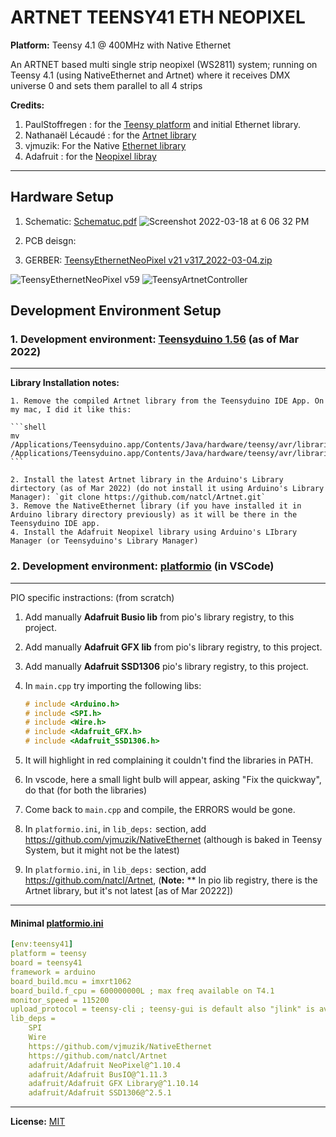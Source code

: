 # ARTNET TEENSY41 ETH NEOPIXEL

__Platform:__ Teensy 4.1 @ 400MHz with Native Ethernet

An ARTNET based multi single strip neopixel (WS2811) system; running on Teensy 4.1 (using NativeEthernet and Artnet) where it receives DMX universe 0 and sets them parallel to all 4 strips

__Credits:__

1. PaulStoffregen : for the [Teensy platform](https://github.com/PaulStoffregen/cores) and initial Ethernet library.
2. Nathanaël Lécaudé : for the [Artnet library](https://github.com/natcl/Artnet)
3. vjmuzik: For the Native [Ethernet library](https://github.com/vjmuzik/NativeEthernet)
4. Adafruit : for the [Neopixel libray](https://github.com/adafruit/Adafruit_NeoPixel)

---

## Hardware Setup

1. Schematic: [Schematuc.pdf](https://github.com/dattasaurabh82/ARTNET_TEENSY41_ETH_NEOPIXEL/blob/main/Schematic.pdf)
![Screenshot 2022-03-18 at 6 06 32 PM](https://user-images.githubusercontent.com/4619862/158983284-2409939a-90e1-4d3d-ba66-2f355a3bd0c1.png)

2. PCB deisgn:

3. GERBER: [TeensyEthernetNeoPixel v21 v317_2022-03-04.zip](https://github.com/dattasaurabh82/ARTNET_TEENSY41_ETH_NEOPIXEL/blob/main/GERBER/TeensyEthernetNeoPixel%20v21%20v317_2022-03-04.zip)

![TeensyEthernetNeoPixel v59](https://user-images.githubusercontent.com/4619862/158967454-083e91c5-0bb7-464e-9c60-529dc53f1da3.png)
![TeensyArtnetController](https://user-images.githubusercontent.com/4619862/158972039-5d99bbad-d773-4283-83ec-335e74642918.jpeg)

## Development Environment Setup

### 1. __Development environment:__ [Teensyduino 1.56](https://www.pjrc.com/teensy/td_download.html) (as of Mar 2022)

---
__Library Installation notes:__

    1. Remove the compiled Artnet library from the Teensyduino IDE App. On my mac, I did it like this:

    ```shell
    mv /Applications/Teensyduino.app/Contents/Java/hardware/teensy/avr/libraries/Artnet /Applications/Teensyduino.app/Contents/Java/hardware/teensy/avr/libraries/.Artnet_old
    ```

    2. Install the latest Artnet library in the Arduino's Library dirtectory (as of Mar 2022) (do not install it using Arduino's Library Manager): `git clone https://github.com/natcl/Artnet.git`
    3. Remove the NativeEthernet library (if you have installed it in Arduino library directory previously) as it will be there in the Teensyduino IDE app.
    4. Install the Adafruit Neopixel library using Arduino's LIbrary Manager (or Teensyduino's Library Manager)  

### 2. __Development environment:__ [platformio](https://platformio.org/) (in VSCode)

---
PIO specific instractions: (from scratch)

1. Add manually __Adafruit Busio lib__ from pio's library registry, to this project.
2. Add manually __Adafruit GFX lib__ from pio's library registry, to this project.
3. Add manually __Adafruit SSD1306__ pio's library registry, to this project.
4. In `main.cpp` try importing the following libs:

    ```c++
    # include <Arduino.h>
    # include <SPI.h>
    # include <Wire.h>
    # include <Adafruit_GFX.h>
    # include <Adafruit_SSD1306.h>
    ```

5. It will highlight in red complaining it couldn't find the libraries in PATH.
6. In vscode, here a small light bulb will appear, asking "Fix the quickway", do that (for both the libraries)
7. Come back to `main.cpp` and compile, the ERRORS would be gone.
8. In `platformio.ini`, in `lib_deps:` section, add <https://github.com/vjmuzik/NativeEthernet> (although is baked in Teensy System, but it might not be the latest)
9. In `platformio.ini`, in `lib_deps:` section, add <https://github.com/natcl/Artnet>, (__Note:__ ** In pio lib registry, there is the Artnet library, but it's not latest [as of Mar 20222])

---

#### Minimal [platformio.ini](https://github.com/dattasaurabh82/ARTNET_TEENSY41_ETH_NEOPIXEL/blob/main/platformio_alternative/teensy41_pio_artnet_demo/platformio.ini)

```yaml
[env:teensy41]
platform = teensy
board = teensy41
framework = arduino
board_build.mcu = imxrt1062
board_build.f_cpu = 600000000L ; max freq available on T4.1
monitor_speed = 115200
upload_protocol = teensy-cli ; teensy-gui is default also "jlink" is available
lib_deps = 
    SPI
    Wire
    https://github.com/vjmuzik/NativeEthernet
    https://github.com/natcl/Artnet
    adafruit/Adafruit NeoPixel@^1.10.4
    adafruit/Adafruit BusIO@^1.11.3
    adafruit/Adafruit GFX Library@^1.10.14
    adafruit/Adafruit SSD1306@^2.5.1
```

---

__License:__  [MIT](https://github.com/dattasaurabh82/ARTNET_TEENSY41_ETH_NEOPIXEL/blob/main/LICENSE)
